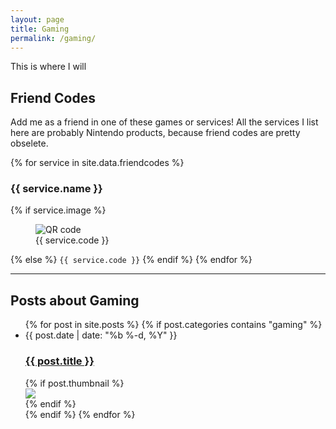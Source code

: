 ```yaml
---
layout: page
title: Gaming
permalink: /gaming/
---
```


This is where I will 

## Friend Codes

Add me as a friend in one of these games or services! All the services I list here are probably Nintendo products, because friend codes are pretty obselete.

{% for service in site.data.friendcodes %}
<h3>{{ service.name }}</h3>
{% if service.image %}
<figure class="image">
    <img src="{{ service.image }}" alt="QR code">
    <figcaption>{{ service.code }}</figcaption>
</figure>
{% else %}
<code>{{ service.code }}</code>
{% endif %}
{% endfor %}

---

## Posts about Gaming

<ul class="post-list w3-ul w3-card-4">
{% for post in site.posts %}
{% if post.categories contains "gaming" %}
<li class="w3-bar">
    <div class="w3-bar-item">
        <span class="post-meta">{{ post.date | date: "%b %-d, %Y" }}</span>
    </div>
    <div class="w3-bar-item">
        <h3 class="post-link">
            <a href="{{ post.url | prepend: site.baseurl }}">{{ post.title }}</a>
        </h3>
    </div>
    {% if post.thumbnail %}
    <div class="w3-bar-item">
        <img src="{{ post.thumbnail }}" class="post-thumbnail">
    </div>
    {% endif %}
</li>
{% endif %}
{% endfor %}
</ul>
